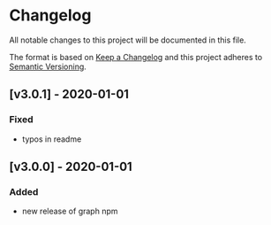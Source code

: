 # Changelog
All notable changes to this project will be documented in this file.

The format is based on [Keep a Changelog](http://keepachangelog.com/en/1.0.0/)
and this project adheres to [Semantic Versioning](http://semver.org/spec/v2.0.0.html).

## [v3.0.1] - 2020-01-01
### Fixed
- typos in readme

## [v3.0.0] - 2020-01-01
### Added
- new release of graph npm
